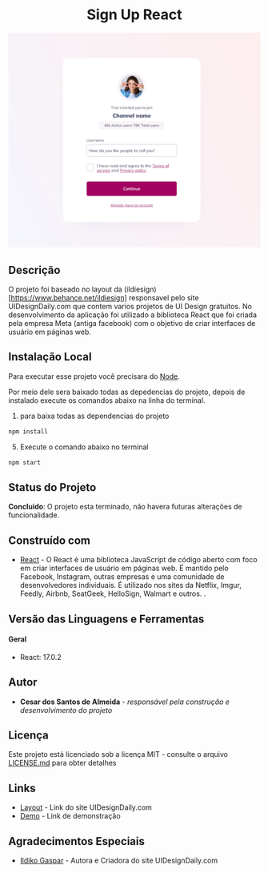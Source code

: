 <h1 align="center"> Sign Up React </h1>

<p align="center">
    <img src="DOC/resultado.png" alt="imagem-site" width="600" height="auto">
</p>

## Descrição

O projeto foi baseado no layout da (ildiesign)[https://www.behance.net/ildiesign] responsavel pelo site UIDesignDaily.com que contem varios projetos de UI Design gratuitos. No desenvolvimento da aplicação foi utilizado a biblioteca React que foi criada pela empresa Meta (antiga facebook) com o objetivo de criar interfaces de usuário em páginas web.


## Instalação Local

Para executar esse projeto você precisara do [Node](https://nodejs.org/en/).

Por meio dele sera baixado todas as depedencias do projeto, depois de instalado execute os comandos abaixo na linha do terminal.

1) para baixa todas as dependencias do projeto

```bash  
npm install
```

5) Execute o comando abaixo no terminal
```bash 
npm start
```


## Status do Projeto

**Concluido**: O projeto esta terminado, não havera futuras alterações de funcionalidade.


## Construído com

* [React](https://pt-br.reactjs.org/) - O React é uma biblioteca JavaScript de código aberto com foco em criar interfaces de usuário em páginas web. É mantido pelo Facebook, Instagram, outras empresas e uma comunidade de desenvolvedores individuais. É utilizado nos sites da Netflix, Imgur, Feedly, Airbnb, SeatGeek, HelloSign, Walmart e outros. .

## Versão das Linguagens e Ferramentas

#### Geral

* React: 17.0.2

## Autor

* **Cesar dos Santos de Almeida** - *responsável pela construção e desenvolvimento do projeto*

## Licença

Este projeto está licenciado sob a licença MIT - consulte o arquivo [LICENSE.md](LICENSE.md) para obter detalhes


## Links

* [Layout](https://www.uidesigndaily.com/posts/figma-sign-up-authentication-day-1528) - Link do site UIDesignDaily.com 
* [Demo](https://stoic-jang-a2a637.netlify.app/) - Link de demonstração


## Agradecimentos Especiais

* [Ildiko Gaspar](https://www.behance.net/ildiesign) - Autora e Criadora do site UIDesignDaily.com 




